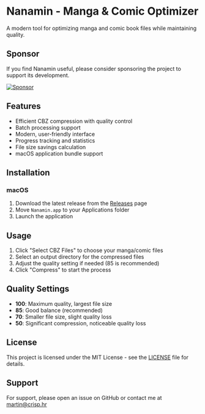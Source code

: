 # Nanamin - Manga & Comic Optimizer

A modern tool for optimizing manga and comic book files while maintaining quality.

## Sponsor

If you find Nanamin useful, please consider sponsoring the project to support its development.

[![Sponsor](https://img.shields.io/badge/Sponsor-%E2%9D%A4-red)](https://github.com/sponsors/crisperience)

## Features

- Efficient CBZ compression with quality control
- Batch processing support
- Modern, user-friendly interface
- Progress tracking and statistics
- File size savings calculation
- macOS application bundle support

## Installation

### macOS

1. Download the latest release from the [Releases](https://github.com/crisperience/nanamin-cbz-optimizer/releases) page
2. Move `Nanamin.app` to your Applications folder
3. Launch the application

## Usage

1. Click "Select CBZ Files" to choose your manga/comic files
2. Select an output directory for the compressed files
3. Adjust the quality setting if needed (85 is recommended)
4. Click "Compress" to start the process

## Quality Settings

- **100**: Maximum quality, largest file size
- **85**: Good balance (recommended)
- **70**: Smaller file size, slight quality loss
- **50**: Significant compression, noticeable quality loss

## License

This project is licensed under the MIT License - see the [LICENSE](LICENSE) file for details.

## Support

For support, please open an issue on GitHub or contact me at [martin@crisp.hr](mailto:martin@crisp.hr)
